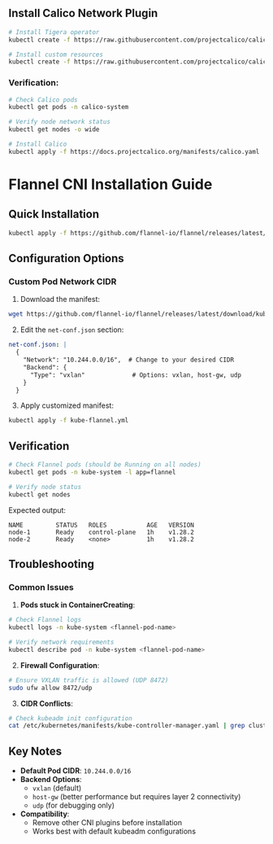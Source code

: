 ## Install Calico Network Plugin

```bash
# Install Tigera operator
kubectl create -f https://raw.githubusercontent.com/projectcalico/calico/v3.27.0/manifests/tigera-operator.yaml

# Install custom resources
kubectl create -f https://raw.githubusercontent.com/projectcalico/calico/v3.27.0/manifests/custom-resources.yaml
```

### Verification:
```bash
# Check Calico pods
kubectl get pods -n calico-system

# Verify node network status
kubectl get nodes -o wide
```


```bash
# Install Calico
kubectl apply -f https://docs.projectcalico.org/manifests/calico.yaml
```


# Flannel CNI Installation Guide

## Quick Installation
```bash
kubectl apply -f https://github.com/flannel-io/flannel/releases/latest/download/kube-flannel.yml
```

## Configuration Options

### Custom Pod Network CIDR
1. Download the manifest:
```bash
wget https://github.com/flannel-io/flannel/releases/latest/download/kube-flannel.yml
```

2. Edit the `net-conf.json` section:
```yaml
net-conf.json: |
  {
    "Network": "10.244.0.0/16",  # Change to your desired CIDR
    "Backend": {
      "Type": "vxlan"             # Options: vxlan, host-gw, udp
    }
  }
```

3. Apply customized manifest:
```bash
kubectl apply -f kube-flannel.yml
```

## Verification
```bash
# Check Flannel pods (should be Running on all nodes)
kubectl get pods -n kube-system -l app=flannel

# Verify node status
kubectl get nodes
```
Expected output:
```
NAME         STATUS   ROLES           AGE   VERSION
node-1       Ready    control-plane   1h    v1.28.2
node-2       Ready    <none>          1h    v1.28.2
```

## Troubleshooting

### Common Issues
1. **Pods stuck in ContainerCreating**:
```bash
# Check Flannel logs
kubectl logs -n kube-system <flannel-pod-name>

# Verify network requirements
kubectl describe pod -n kube-system <flannel-pod-name>
```

2. **Firewall Configuration**:
```bash
# Ensure VXLAN traffic is allowed (UDP 8472)
sudo ufw allow 8472/udp
```

3. **CIDR Conflicts**:
```bash
# Check kubeadm init configuration
cat /etc/kubernetes/manifests/kube-controller-manager.yaml | grep cluster-cidr
```

## Key Notes
- **Default Pod CIDR**: `10.244.0.0/16`
- **Backend Options**: 
  - `vxlan` (default)
  - `host-gw` (better performance but requires layer 2 connectivity)
  - `udp` (for debugging only)
- **Compatibility**:
  - Remove other CNI plugins before installation
  - Works best with default kubeadm configurations

```

